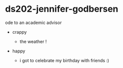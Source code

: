 # ds202-jennifer-godbersen
ode to an academic advisor

- crappy
  - the weather ! 

- happy
  - i got to celebrate my birthday with friends :) 
